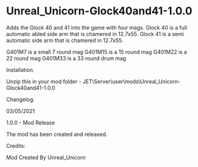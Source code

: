 # Unreal_Unicorn-Glock40and41-1.0.0
Adds the Glock 40 and 41 into the game with four mags. 
Glock 40 is a full automatic abled side arm that is chamered in 12.7x55.
Glock 41 is a semi automatic side arm that is chamered in 12.7x55.
 
G401M7 is a small 7 round mag
G401M15 is a 15 round mag
G401M22 is a 22 round mag
G401M33 is a 33 round drum mag 


Installation.

Unzip this in your mod folder -  JET\Server\user\mods\Unreal_Unicorn-Glock40and41-1.0.0


Changelog:

03/05/2021

1.0.0 - Mod Release

The mod has been created and released.


Credits:

Mod Created By Unreal_Unicorn


    
